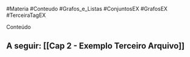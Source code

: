 #Materia #Conteudo #Grafos_e_Listas #ConjuntosEX #GrafosEX #TerceiraTagEX 

Conteúdo

## A seguir: [[Cap 2 - Exemplo Terceiro Arquivo]]


